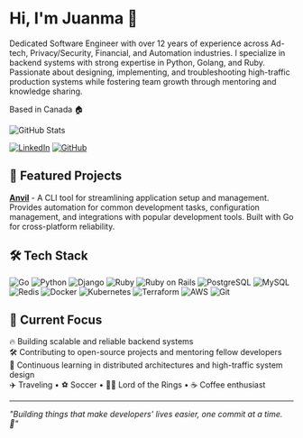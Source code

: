 # Hi, I'm Juanma 👋

Dedicated Software Engineer with over 12 years of experience across Ad-tech, Privacy/Security, Financial, and Automation industries. I specialize in backend systems with strong expertise in Python, Golang, and Ruby. Passionate about designing, implementing, and troubleshooting high-traffic production systems while fostering team growth through mentoring and knowledge sharing.

Based in Canada 🏠

![GitHub Stats](https://github-readme-stats.vercel.app/api?username=rocajuanma&show_icons=true&theme=highcontrast&hide_border=true&count_private=true)

[![LinkedIn](https://img.shields.io/badge/LinkedIn-0077B5?style=flat-square&logo=linkedin&logoColor=white)](https://www.linkedin.com/in/rocajuanma/)
[![GitHub](https://img.shields.io/badge/GitHub-181717?style=flat-square&logo=github&logoColor=white)](https://github.com/rocajuanma)


## 🚀 Featured Projects

[**Anvil**](https://github.com/rocajuanma/anvil) - A CLI tool for streamlining application setup and management. Provides automation for common development tasks, configuration management, and integrations with popular development tools. Built with Go for cross-platform reliability.

## 🛠️ Tech Stack

![Go](https://img.shields.io/badge/Go-00ADD8?style=flat-square&logo=go&logoColor=white)
![Python](https://img.shields.io/badge/Python-3776AB?style=flat-square&logo=python&logoColor=white)
![Django](https://img.shields.io/badge/Django-092E20?style=flat-square&logo=django&logoColor=white)
![Ruby](https://img.shields.io/badge/Ruby-CC342D?style=flat-square&logo=ruby&logoColor=white)
![Ruby on Rails](https://img.shields.io/badge/Ruby_on_Rails-CC0000?style=flat-square&logo=ruby-on-rails&logoColor=white)
![PostgreSQL](https://img.shields.io/badge/PostgreSQL-4169E1?style=flat-square&logo=postgresql&logoColor=white)
![MySQL](https://img.shields.io/badge/MySQL-4479A1?style=flat-square&logo=mysql&logoColor=white)
![Redis](https://img.shields.io/badge/Redis-DC382D?style=flat-square&logo=redis&logoColor=white)
![Docker](https://img.shields.io/badge/Docker-2496ED?style=flat-square&logo=docker&logoColor=white)
![Kubernetes](https://img.shields.io/badge/Kubernetes-326CE5?style=flat-square&logo=kubernetes&logoColor=white)
![Terraform](https://img.shields.io/badge/Terraform-7B42BC?style=flat-square&logo=terraform&logoColor=white)
![AWS](https://img.shields.io/badge/AWS-FF9900?style=flat-square&logo=amazon-aws&logoColor=white)
![Git](https://img.shields.io/badge/Git-F05032?style=flat-square&logo=git&logoColor=white)


## 🎯 Current Focus

 🔥 Building scalable and reliable backend systems  
 🛠️ Contributing to open-source projects and mentoring fellow developers  
 📖 Continuous learning in distributed architectures and high-traffic system design  
 ✈️ Traveling • ⚽ Soccer • 🧙‍♂️ Lord of the Rings • ☕ Coffee enthusiast

---

*"Building things that make developers' lives easier, one commit at a time. 🚀"*
